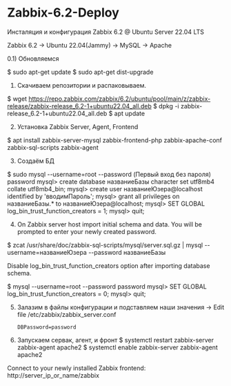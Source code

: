 # Zabbix-6.2-Deploy
Инсталяция и конфигурация Zabbix 6.2 @ Ubuntu Server 22.04 LTS

Zabbix 6.2 -> Ubuntu 22.04(Jammy) -> MySQL -> Apache

0.1) Обновляемся

$ sudo apt-get update
$ sudo apt-get dist-upgrade

1) Cкачиваем репозитории и распаковываем.

$ wget https://repo.zabbix.com/zabbix/6.2/ubuntu/pool/main/z/zabbix-release/zabbix-release_6.2-1+ubuntu22.04_all.deb
$ dpkg -i zabbix-release_6.2-1+ubuntu22.04_all.deb
$ apt update

2) Установка Zabbix Server, Agent, Frontend

$ apt install zabbix-server-mysql zabbix-frontend-php zabbix-apache-conf zabbix-sql-scripts zabbix-agent

3) Создаём БД

$ sudo mysql --username=root --password  (Первый вход без пароля)
password
mysql> create database названиеБазы character set utf8mb4 collate utf8mb4_bin;
mysql> create user названиеЮзера@localhost identified by 'вводимПароль';
mysql> grant all privileges on названиеБазы.* to названиеЮзера@localhost;
mysql> SET GLOBAL log_bin_trust_function_creators = 1;
mysql> quit;

4) On Zabbix server host import initial schema and data. You will be prompted to enter your newly created password.

$ zcat /usr/share/doc/zabbix-sql-scripts/mysql/server.sql.gz | mysql --username=названиеЮзера --password названиеБазы

Disable log_bin_trust_function_creators option after importing database schema.

$ mysql --username=root --password
password
mysql> SET GLOBAL log_bin_trust_function_creators = 0;
mysql> quit;

5) Залазим в файлы конфигурации и подставляем наши значения
-> Edit file /etc/zabbix/zabbix_server.conf

       DBPassword=password

6) Запускаем сервак, агент, и фронт
$ systemctl restart zabbix-server zabbix-agent apache2
$ systemctl enable zabbix-server zabbix-agent apache2


Connect to your newly installed Zabbix frontend: http://server_ip_or_name/zabbix



